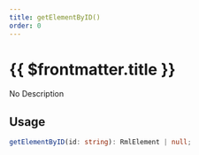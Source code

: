 ```yaml
---
title: getElementByID()
order: 0
---
```


# {{ $frontmatter.title }}

No Description

## Usage

```ts
getElementByID(id: string): RmlElement | null;
```
